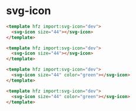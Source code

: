 # svg-icon

```html render
<template hfz import:svg-icon="dev">
  <svg-icon size="44"></svg-icon>
</template>
```

```html
<template hfz import:svg-icon="dev">
  <svg-icon size="44"></svg-icon>
</template>
```

```html render
<template hfz import:svg-icon="dev">
  <svg-icon size="44" color="green"></svg-icon>
</template>
```

```html
<template hfz import:svg-icon="dev">
  <svg-icon size="44" color="green"></svg-icon>
</template>
```
